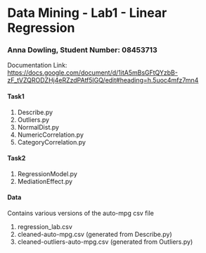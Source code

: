 # Data Mining - Lab1 - Linear Regression

### Anna Dowling, Student Number: 08453713

Documentation Link: https://docs.google.com/document/d/1itA5mBsGFtQYzbB-zF_tVZQRODZHj4eRZzdPAtf5lGQ/edit#heading=h.5uoc4mfz7mn4

#### Task1
1. Describe.py
2. Outliers.py
3. NormalDist.py
4. NumericCorrelation.py
5. CategoryCorrelation.py

#### Task2
1. RegressionModel.py
2. MediationEffect.py 

#### Data
Contains various versions of the auto-mpg csv file
1. regression_lab.csv
2. cleaned-auto-mpg.csv (generated from Describe.py)
3. cleaned-outliers-auto-mpg.csv (generated from Outliers.py)